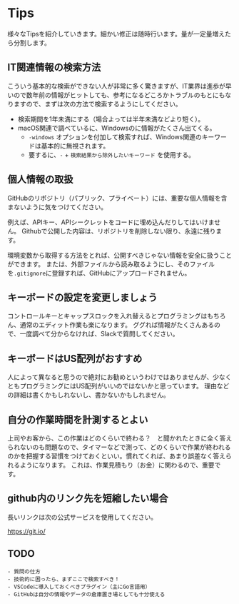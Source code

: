 # Tips

様々なTipsを紹介していきます。細かい修正は随時行います。量が一定量増えたら分割します。

## IT関連情報の検索方法

こういう基本的な検索ができない人が非常に多く驚きますが、IT業界は進歩が早いので数年前の情報がヒットしても、参考になるどころかトラブルのもとにもなりますので、まずは次の方法で検索するようにしてください。

- 検索期間を1年未満にする（場合よっては半年未満などより短く）。
- macOS関連で調べているに、Windowsのに情報がたくさん出てくる。
    - `-windows` オプションを付加して検索すれば、Windows関連のキーワードは基本的に無視されます。
    - 要するに、`-` + `検索結果から除外したいキーワード` を使用する。

## 個人情報の取扱

GitHubのリポジトリ（パブリック、プライベート）には、重要な個人情報を含まないように気をつけてください。

例えば、APIキー、APIシークレットをコードに埋め込んだりしてはいけません。
Githubで公開した内容は、リポジトリを削除しない限り、永遠に残ります。

環境変数から取得する方法をとれば、公開すべきじゃない情報を安全に扱うことができます。
または、外部ファイルから読み取るようにし、そのファイルを`.gitignore`に登録すれば、GitHubにアップロードされません。

## キーボードの設定を変更しましょう

コントロールキーとキャップスロックを入れ替えるとプログラミングはもちろん、通常のエディット作業も楽になります。
ググれば情報がたくさんあるので、一度調べて分からなければ、Slackで質問してください。

## キーボードはUS配列がおすすめ

人によって異なると思うので絶対にお勧めというわけではありませんが、少なくともプログラミングにはUS配列がいいのではないかと思っています。
理由などの詳細は書くかもしれないし、書かないかもしれません。

## 自分の作業時間を計測するとよい

上司やお客から、この作業はどのくらいで終わる？　と聞かれたときに全く答えられないのも問題なので、タイマーなどで測って、どのくらいで作業が終われるのかを把握する習慣をつけておくといい。慣れてくれば、あまり誤差なく答えられるようになります。
これは、作業見積もり（お金）に関わるので、重要です。

## github内のリンク先を短縮したい場合

長いリンクは次の公式サービスを使用してください。

https://git.io/

## TODO
    - 質問の仕方
    - 技術的に困ったら、まずここで検索すべき！
    - VSCodeに導入しておくべきプラグイン（主にGo言語用）
    - GitHubは自分の情報やデータの倉庫置き場としても十分使える


